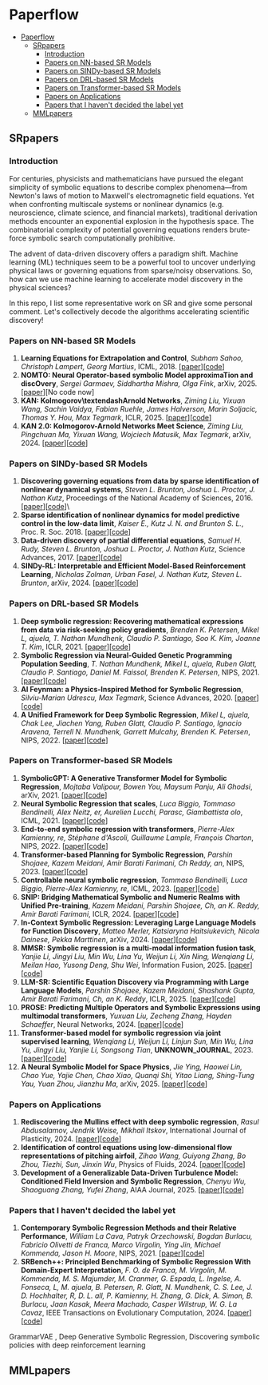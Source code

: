 # Paperflow
- [Paperflow](#paperflow)
  - [SRpapers](#srpapers)
    - [Introduction](#introduction)
    - [Papers on NN-based SR Models](#papers-on-nn-based-sr-models)
    - [Papers on SINDy-based SR Models](#papers-on-sindy-based-sr-models)
    - [Papers on DRL-based SR Models](#papers-on-drl-based-sr-models)
    - [Papers on Transformer-based SR Models](#papers-on-transformer-based-sr-models)
    - [Papers on Applications](#papers-on-applications)
    - [Papers that I haven't decided the label yet](#papers-that-i-havent-decided-the-label-yet)
  - [MMLpapers](#mmlpapers)
## SRpapers
### Introduction

For centuries, physicists and mathematicians have pursued the elegant simplicity of symbolic equations to describe complex phenomena—from Newton's laws of motion to Maxwell's electromagnetic field equations. Yet when confronting ​​multiscale systems​ or ​​nonlinear dynamics​ (e.g. neuroscience, climate science, and financial markets), traditional derivation methods encounter an exponential explosion in the hypothesis space. The combinatorial complexity of potential governing equations renders brute-force symbolic search computationally prohibitive. 

The advent of data-driven discovery offers a paradigm shift. Machine learning (ML) techniques seem to be a powerful tool to uncover underlying physical laws or governing equations from sparse/noisy observations. So, how can we use machine learning to accelerate model discovery in the physical sciences?

In this repo, I list some representative work on SR and give some personal comment. Let's collectively decode the algorithms accelerating scientific discovery!

### Papers on NN-based SR Models
1. **Learning Equations for Extrapolation and Control**, *Subham Sahoo, Christoph Lampert, Georg Martius*, ICML, 2018. [[paper](https://proceedings.mlr.press/v80/sahoo18a.html)][[code](https://github.com/martius-lab/EQL)]
2. **NOMTO: Neural Operator-based symbolic Model approximaTion and discOvery**, *Sergei Garmaev, Siddhartha Mishra, Olga Fink*, arXiv, 2025. [[paper](https://arxiv.org/abs/2501.08086)][No code now]
3. **KAN: Kolmogorov\textendashArnold Networks**, *Ziming Liu, Yixuan Wang, Sachin Vaidya, Fabian Ruehle, James Halverson, Marin Soljacic, Thomas Y. Hou, Max Tegmark*, ICLR, 2025. [[paper](https://openreview.net/forum?id=Ozo7qJ5vZi)][[code](https://github.com/KindXiaoming/pykan)]
4. **KAN 2.0: Kolmogorov-Arnold Networks Meet Science**, *Ziming Liu, Pingchuan Ma, Yixuan Wang, Wojciech Matusik, Max Tegmark*, arXiv, 2024. [[paper](https://arxiv.org/abs/2408.10205)][[code](https://github.com/KindXiaoming/pykan)]

### Papers on SINDy-based SR Models
1. **Discovering governing equations from data by sparse identification of nonlinear dynamical systems**, *Steven L. Brunton, Joshua L. Proctor, J. Nathan Kutz*, Proceedings of the National Academy of Sciences, 2016. [[paper](https://www.pnas.org/doi/abs/10.1073/pnas.1517384113)][[code](https://github.com/mjsiers/practice-data-goveqpaper)]\
2. **Sparse identification of nonlinear dynamics for model predictive control in the low-data limit**, *Kaiser E., Kutz J. N. and Brunton S. L.*, Proc. R. Soc. 2018. [[paper](https://royalsocietypublishing.org/doi/full/10.1098/rspa.2018.0335)][[code](https://github.com/eurika-kaiser/SINDY-MPC)]
3. **Data-driven discovery of partial differential equations**, *Samuel H. Rudy, Steven L. Brunton, Joshua L. Proctor, J. Nathan Kutz*, Science Advances, 2017. [[paper](https://www.science.org/doi/abs/10.1126/sciadv.1602614)][[code](https://github.com/snagcliffs/PDE-FIND)]
4. **SINDy-RL: Interpretable and Efficient Model-Based Reinforcement Learning**, *Nicholas Zolman, Urban Fasel, J. Nathan Kutz, Steven L. Brunton*, arXiv, 2024. [[paper](https://arxiv.org/abs/2403.09110)][[code](https://github.com/nzolman/sindy-rl)]

<!-- ### Papers on Autoregression-based SR Models -->
### Papers on DRL-based SR Models
1. **Deep symbolic regression: Recovering mathematical expressions from data via risk-seeking policy gradients**, *Brenden K. Petersen, Mikel L, ajuela, T. Nathan Mundhenk, Claudio P. Santiago, Soo K. Kim, Joanne T. Kim*, ICLR, 2021. [[paper](https://arxiv.org/abs/1912.04871)][[code](https://github.com/TommasoBendinelli/deep-symbolic-regression)]
2.  **Symbolic Regression via Neural-Guided Genetic Programming Population Seeding**, *T. Nathan Mundhenk, Mikel L, ajuela, Ruben Glatt, Claudio P. Santiago, Daniel M. Faissol, Brenden K. Petersen*, NIPS, 2021. [[paper](https://arxiv.org/abs/2111.00053)][[code](https://github.com/dso-org/deep-symbolic-optimization)]
3.  **AI Feynman: a Physics-Inspired Method for Symbolic Regression**, *Silviu-Marian Udrescu, Max Tegmark*, Science Advances, 2020. [[paper](https://arxiv.org/abs/1905.11481)][[code](https://github.com/SJ001/AI-Feynman)]
4.  **A Unified Framework for Deep Symbolic Regression**, *Mikel L, ajuela, Chak Lee, Jiachen Yang, Ruben Glatt, Claudio P. Santiago, Ignacio Aravena, Terrell N. Mundhenk, Garrett Mulcahy, Brenden K. Petersen*, NIPS, 2022. [[paper](https://openreview.net/forum?id=2FNnBhwJsHK)][[code](https://github.com/brendenpetersen/deep-symbolic-optimization)]

### Papers on Transformer-based SR Models
1. **SymbolicGPT: A Generative Transformer Model for Symbolic Regression**, *Mojtaba Valipour, Bowen You, Maysum Panju, Ali Ghodsi*, arXiv, 2021. [[paper](https://arxiv.org/abs/2106.14131)][[code](https://github.com/mojivalipour/symbolicgpt)]
2. **Neural Symbolic Regression that scales**, *Luca Biggio, Tommaso Bendinelli, Alex Neitz, er, Aurelien Lucchi, Parasc, Giambattista olo*, ICML, 2021. [[paper](https://proceedings.mlr.press/v139/biggio21a.html)][[code](https://github.com/SymposiumOrganization/NeuralSymbolicRegressionThatScales)]
3. **End-to-end symbolic regression with transformers**, *Pierre-Alex Kamienny, re, Stéphane d'Ascoli, Guillaume Lample, François Charton*, NIPS, 2022. [[paper](https://dl.acm.org/doi/10.5555/3600270.3601016)][[code](https://github.com/facebookresearch/symbolicregression)]
4. **Transformer-based Planning for Symbolic Regression**, *Parshin Shojaee, Kazem Meidani, Amir Barati Farimani, Ch Reddy, an*, NIPS, 2023. [[paper](https://proceedings.neurips.cc/paper_files/paper/2023/file/8ffb4e3118280a66b192b6f06e0e2596-Paper-Conference.pdf)][[code](https://github.com/deep-symbolic-mathematics/TPSR)]
5. **Controllable neural symbolic regression**, *Tommaso Bendinelli, Luca Biggio, Pierre-Alex Kamienny, re*, ICML, 2023. [[paper](https://dl.acm.org/doi/10.5555/3618408.3618496)][[code](https://github.com/SymposiumOrganization/ControllableNeuralSymbolicRegression)]
6. **SNIP: Bridging Mathematical Symbolic and Numeric Realms with Unified Pre-training**, *Kazem Meidani, Parshin Shojaee, Ch, an K. Reddy, Amir Barati Farimani*, ICLR, 2024. [[paper](https://openreview.net/forum?id=KZSEgJGPxu)][[code](https://github.com/deep-symbolic-mathematics/Multimodal-Math-Pretraining)]
7. **In-Context Symbolic Regression: Leveraging Large Language Models for Function Discovery**, *Matteo Merler, Katsiaryna Haitsiukevich, Nicola Dainese, Pekka Marttinen*, arXiv, 2024. [[paper](http://dx.doi.org/10.18653/v1/2024.acl-srw.49)][[code](https://github.com/merlerm/In-Context-Symbolic-Regression)]
8. **MMSR: Symbolic regression is a multi-modal information fusion task**, *Yanjie Li, Jingyi Liu, Min Wu, Lina Yu, Weijun Li, Xin Ning, Wenqiang Li, Meilan Hao, Yusong Deng, Shu Wei*, Information Fusion, 2025. [[paper](https://www.sciencedirect.com/science/article/pii/S1566253524004597)][[code](https://github.com/1716757342/MMSR)]
9. **LLM-SR: Scientific Equation Discovery via Programming with Large Language Models**, *Parshin Shojaee, Kazem Meidani, Shashank Gupta, Amir Barati Farimani, Ch, an K. Reddy*, ICLR, 2025. [[paper](https://openreview.net/forum?id=m2nmp8P5in)][[code](https://github.com/deep-symbolic-mathematics/LLM-SR)]
10. **PROSE: Predicting Multiple Operators and Symbolic Expressions using multimodal transformers**, *Yuxuan Liu, Zecheng Zhang, Hayden Schaeffer*, Neural Networks, 2024. [[paper](https://www.sciencedirect.com/science/article/pii/S0893608024006312)][[code](https://github.com/felix-lyx/prose)]
11.  **Transformer-based model for symbolic regression via joint supervised learning**, *Wenqiang Li, Weijun Li, Linjun Sun, Min Wu, Lina Yu, Jingyi Liu, Yanjie Li, Songsong Tian*, **UNKNOWN_JOURNAL**, 2023. [[paper](https://openreview.net/forum?id=ULzyv9M1j5)][[code](https://github.com/AILWQ/Joint_Supervised_Learning_for_SR)]
12.  **A Neural Symbolic Model for Space Physics**, *Jie Ying, Haowei Lin, Chao Yue, Yajie Chen, Chao Xiao, Quanqi Shi, Yitao Liang, Shing-Tung Yau, Yuan Zhou, Jianzhu Ma*, arXiv, 2025. [[paper](https://arxiv.org/abs/2503.07994)][[code](https://github.com/Jie0618/PhysicsRegression)]

### Papers on Applications
1. **Rediscovering the Mullins effect with deep symbolic regression**, *Rasul Abdusalamov, Jendrik Weise, Mikhail Itskov*, International Journal of Plasticity, 2024. [[paper](https://www.sciencedirect.com/science/article/pii/S0749641924001645)][[code]()]
2. **Identification of control equations using low-dimensional flow representations of pitching airfoil**, *Zihao Wang, Guiyong Zhang, Bo Zhou, Tiezhi, Sun, Jinxin Wu*, Physics of Fluids, 2024. [[paper](https://doi.org/10.1063/5.0205170)][[code]()]
3. **Development of a Generalizable Data-Driven Turbulence Model: Conditioned Field Inversion and Symbolic Regression**, *Chenyu Wu, Shaoguang Zhang, Yufei Zhang*, AIAA Journal, 2025. [[paper](https://doi.org/10.2514/1.J064416)][[code]()]

 
### Papers that I haven't decided the label yet
1. **Contemporary Symbolic Regression Methods and their Relative Performance**, *William La Cava, Patryk Orzechowski, Bogdan Burlacu, Fabricio Olivetti de Franca, Marco Virgolin, Ying Jin, Michael Kommenda, Jason H. Moore*, NIPS, 2021. [[paper](https://openreview.net/forum?id=xVQMrDLyGst)][[code](https://github.com/cavalab/srbench/)]
2. **SRBench++: Principled Benchmarking of Symbolic Regression With Domain-Expert Interpretation**, *F. O. de Franca, M. Virgolin, M. Kommenda, M. S. Majumder, M. Cranmer, G. Espada, L. Ingelse, A. Fonseca, L, M. ajuela, B. Petersen, R. Glatt, N. Mundhenk, C. S. Lee, J. D. Hochhalter, R, D. L. all, P. Kamienny, H. Zhang, G. Dick, A. Simon, B. Burlacu, Jaan Kasak, Meera Machado, Casper Wilstrup, W. G. La Cavaz*, IEEE Transactions on Evolutionary Computation, 2024. [[paper](https://doi.org/10.1109/TEVC.2024.3423681)][[code](https://github.com/cavalab/srbench/tree/Competition2022)]

GrammarVAE , Deep Generative Symbolic Regression, Discovering symbolic policies with deep reinforcement learning

## MMLpapers